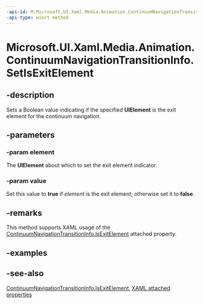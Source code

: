 ```yaml
---
-api-id: M:Microsoft.UI.Xaml.Media.Animation.ContinuumNavigationTransitionInfo.SetIsExitElement(Microsoft.UI.Xaml.UIElement,System.Boolean)
-api-type: winrt method
---
```


<!-- Method syntax
public void SetIsExitElement(Windows.UI.Xaml.UIElement element, System.Boolean value)
-->

# Microsoft.UI.Xaml.Media.Animation.ContinuumNavigationTransitionInfo.SetIsExitElement

## -description
Sets a Boolean value indicating if the specified **UIElement** is the exit element for the continuum navigation.

## -parameters
### -param element
The **UIElement** about which to set the exit element indicator.

### -param value
Set this value to **true** if *element* is the exit element; otherwise set it to **false**.

## -remarks
This method supports XAML usage of the [ContinuumNavigationTransitionInfo.IsExitElement](continuumnavigationtransitioninfo_isexitelement.md) attached property.

## -examples

## -see-also

[ContinuumNavigationTransitionInfo.IsExitElement](continuumnavigationtransitioninfo_isexitelement.md), [XAML attached properties](/windows/uwp/xaml-platform/attached-properties-overview)
